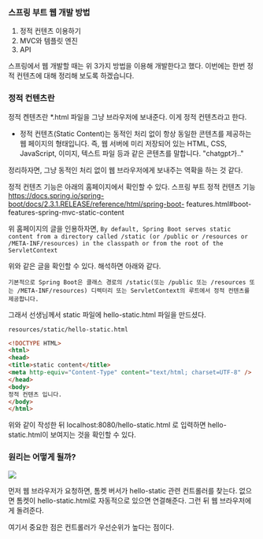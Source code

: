 ### 스프링 부트 웹 개발 방법
1. 정적 컨텐츠 이용하기
2. MVC와 템플릿 엔진
3. API

스프링에서 웹 개발할 때는 위 3가지 방법을 이용해 개발한다고 했다. 
이번에는 한번 정적 컨텐츠에 대해 정리해 보도록 하겠습니다.

### 정적 컨텐츠란
정적 켄텐츠란 *.html 파일을 그냥 브라우저에 보내준다. 이게 정적 컨텐츠라고 한다. 

- 정적 컨텐츠(Static Content)는 동적인 처리 없이 항상 동일한 콘텐츠를 제공하는 웹 페이지의 형태입니다. 즉, 웹 서버에 미리 저장되어 있는 HTML, CSS, JavaScript, 이미지, 텍스트 파일 등과 같은 콘텐츠를 말합니다. "chatgpt가.."

정리하자면, 그냥 동적인 처리 없이 웹 브라우저에게 보내주는 역확을 하는 것 같다.

정적 컨텐츠 기능은 아래의 홈페이지에서 확인할 수 있다.
스프링 부트 정적 컨텐츠 기능
https://docs.spring.io/spring-boot/docs/2.3.1.RELEASE/reference/html/spring-boot-
features.html#boot-features-spring-mvc-static-content

위 홈페이지의 글을 인용하자면, 
`By default, Spring Boot serves static content from a directory called /static (or /public or /resources or /META-INF/resources) in the classpath or from the root of the ServletContext`


위와 같은 글을 확인할 수 있다. 해석하면 아래와 같다.

`기본적으로 Spring Boot은 클래스 경로의 /static(또는 /public 또는 /resources 또는 /META-INF/resources) 디렉터리 또는 ServletContext의 루트에서 정적 컨텐츠를 제공합니다.`

그래서 선생님께서 static 파일에 hello-static.html 파일을 만드셨다.

`resources/static/hello-static.html`
```HTML
<!DOCTYPE HTML>
<html>
<head>
<title>static content</title>
<meta http-equiv="Content-Type" content="text/html; charset=UTF-8" />
</head>
<body>
정적 컨텐츠 입니다.
</body>
</html>
```
위와 같이 작성한 뒤 localhost:8080/hello-static.html 로 입력하면 hello-static.html이 보여지는 것을 확인할 수 있다.


### 원리는 어떻게 될까?
![](https://velog.velcdn.com/images/2hanjunbum6/post/a93f2976-e8b5-4617-a9e2-51bde11cf4f1/image.png)

먼저 웹 브라우저가 요청하면, 톰켓 버서가 hello-static 관련 컨트롤러를 찾는다. 없으면 톰켓이 hello-static.html로 자동적으로 있으면 연결해준다. 그런 뒤 웹 브라우저에게 돌려준다.

여기서 중요한 점은 컨트롤러가 우선순위가 높다는 점이다. 